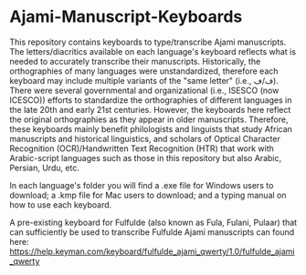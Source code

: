 # Ajami-Manuscript-Keyboards

This repository contains keyboards to type/transcribe Ajami manuscripts. The letters/diacritics available on each language's keyboard reflects what is needed to accurately transcribe their manuscripts. Historically, the orthographies of many languages were unstandardized, therefore each keyboard may include multiple variants of the "same letter" (i.e., ف/ڢ). There were several governmental and organizational (i.e., ISESCO (now ICESCO)) efforts to standardize the orthographies of different languages in the late 20th and early 21st centuries. However, the keyboards here reflect the original orthographies as they appear in older manuscripts. Therefore, these keyboards mainly benefit philologists and linguists that study African manuscripts and historical linguistics, and scholars of Optical Character Recognition (OCR)/Handwritten Text Recognition (HTR) that work with Arabic-script languages such as those in this repository but also Arabic, Persian, Urdu, etc.

In each language's folder you will find a .exe file for Windows users to download; a .kmp file for Mac users to download; and a typing manual on how to use each keyboard.

A pre-existing keyboard for Fulfulde (also known as Fula, Fulani, Pulaar) that can sufficiently be used to transcribe Fulfulde Ajami manuscripts can found here: https://help.keyman.com/keyboard/fulfulde_ajami_qwerty/1.0/fulfulde_ajami_qwerty
